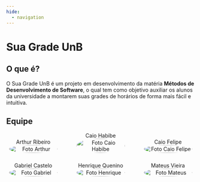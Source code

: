 ```yaml
---
hide:
  - navigation
---
```


# Sua Grade UnB

## O que é?

O Sua Grade UnB é um projeto em desenvolvimento da matéria **Métodos de Desenvolvimento de Software**, o qual tem como objetivo auxiliar os alunos da universidade a montarem suas grades de horários de forma mais fácil e intuitiva.

## Equipe

<div style="display: flex; flex-direction: column; align-items: center; gap: 25px;">
    <div style="display: flex; align-items: end; justify-content: center; gap: 50px;">
        <div style="text-align: center;">
            Arthur Ribeiro
            <br/>
            <img src="https://github.com/artrsousa1.png" alt="Foto Arthur" width="130px" height="50%" style="border-radius:50%"/>
        </div>
        <div style="text-align: center;">
            Caio Habibe
            <br/>
            <img src="https://github.com/CaioHabibe.png" alt="Foto Caio Habibe" width="130px" height="50%" style="border-radius:50%"/>
        </div>
        <div style="text-align: center;">
            Caio Felipe
            <br/>
            <img src="https://github.com/caio-felipee.png" alt="Foto Caio Felipe" width="130px" height="50%" style="border-radius:50%"/>
        </div>
    </div>
    <div style="display: flex; align-items: end; justify-content: center; gap: 50px;">
        <div style="text-align: center;">
            Gabriel Castelo
            <br/>
            <img src="https://github.com/GabrielCastelo-31.png" alt="Foto Gabriel" width="130px" height="50%" style="border-radius:50%"/>
        </div>
        <div style="text-align: center;">
            Henrique Quenino
            <br/>
            <img src="https://github.com/HenrikhKenino.png" alt="Foto Henrique" width="130px" height="50%" style="border-radius:50%"/>
        </div>
        <div style="text-align: center;">
            Mateus Vieira
            <br/>
            <img src="https://github.com/mateusvrs.png" alt="Foto Mateus" width="130px" height="50%" style="border-radius:50%"/>
        </div>
    </div>
</div>

